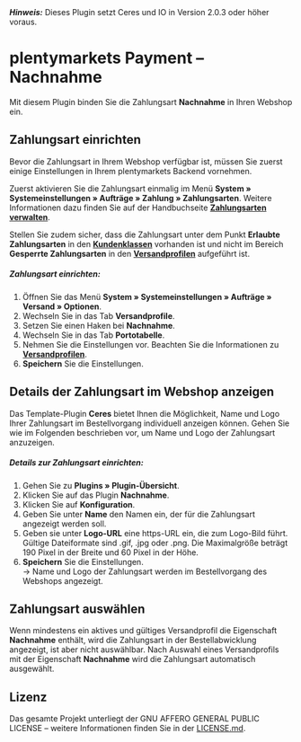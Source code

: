 <div class="alert alert-warning" role="alert">
   <strong><i>Hinweis:</strong></i> Dieses Plugin setzt Ceres und IO in Version 2.0.3 oder höher voraus.
</div>

# plentymarkets Payment – Nachnahme

Mit diesem Plugin binden Sie die Zahlungsart **Nachnahme** in Ihren Webshop ein.

## Zahlungsart einrichten

Bevor die Zahlungsart in Ihrem Webshop verfügbar ist, müssen Sie zuerst einige Einstellungen in Ihrem plentymarkets Backend vornehmen.

Zuerst aktivieren Sie die Zahlungsart einmalig im Menü **System » Systemeinstellungen » Aufträge » Zahlung » Zahlungsarten**. Weitere Informationen dazu finden Sie auf der Handbuchseite <strong><a href="https://knowledge.plentymarkets.com/payment/zahlungsarten-verwalten#20" target="_blank">Zahlungsarten verwalten</a></strong>.

Stellen Sie zudem sicher, dass die Zahlungsart unter dem Punkt **Erlaubte Zahlungsarten** in den <strong><a href="https://knowledge.plentymarkets.com/crm/kontakte-verwalten#15" target="_blank">Kundenklassen</a></strong> vorhanden ist und nicht im Bereich **Gesperrte Zahlungsarten** in den <strong><a href="https://knowledge.plentymarkets.com/auftragsabwicklung/fulfillment/versand-vorbereiten#1000" target="_blank">Versandprofilen</a></strong> aufgeführt ist.

##### Zahlungsart einrichten:

1. Öffnen Sie das Menü **System&nbsp;» Systemeinstellungen » Aufträge&nbsp;» Versand » Optionen**.
2. Wechseln Sie in das Tab **Versandprofile**.
3. Setzen Sie einen Haken bei **Nachnahme**.
4. Wechseln Sie in das Tab **Portotabelle**.
5. Nehmen Sie die Einstellungen vor. Beachten Sie die Informationen zu <a href="https://knowledge.plentymarkets.com/fulfillment/versand-vorbereiten#1500"><strong>Versandprofilen</strong></a>.
5. **Speichern** Sie die Einstellungen.

## Details der Zahlungsart im Webshop anzeigen

Das Template-Plugin **Ceres** bietet Ihnen die Möglichkeit, Name und Logo Ihrer Zahlungsart im Bestellvorgang individuell anzeigen können. Gehen Sie wie im Folgenden beschrieben vor, um Name und Logo der Zahlungsart anzuzeigen.

##### Details zur Zahlungsart einrichten:

1. Gehen Sie zu **Plugins » Plugin-Übersicht**.
2. Klicken Sie auf das Plugin **Nachnahme**.
3. Klicken Sie auf **Konfiguration**.
4. Geben Sie unter **Name** den Namen ein, der für die Zahlungsart angezeigt werden soll.
5. Geben sie unter **Logo-URL** eine https-URL ein, die zum Logo-Bild führt. Gültige Dateiformate sind .gif, .jpg oder .png. Die Maximalgröße beträgt 190 Pixel in der Breite und 60 Pixel in der Höhe.
5. **Speichern** Sie die Einstellungen.<br />→ Name und Logo der Zahlungsart werden im Bestellvorgang des Webshops angezeigt.

## Zahlungsart auswählen

Wenn mindestens ein aktives und gültiges Versandprofil die Eigenschaft **Nachnahme** enthält, wird die Zahlungsart in der Bestellabwicklung angezeigt, ist aber nicht auswählbar. Nach Auswahl eines Versandprofils mit der Eigenschaft **Nachnahme** wird die Zahlungsart automatisch ausgewählt.

## Lizenz

Das gesamte Projekt unterliegt der GNU AFFERO GENERAL PUBLIC LICENSE – weitere Informationen finden Sie in der [LICENSE.md](https://github.com/plentymarkets/plugin-payment-invoice/blob/master/LICENSE.md).
